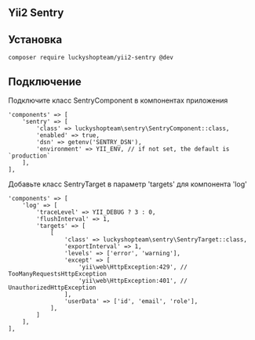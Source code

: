 Yii2 Sentry
-------------
Установка
---------
```
composer require luckyshopteam/yii2-sentry @dev
```

Подключение 
---------

Подключите класс SentryComponent в компонентах приложения
```
'components' => [
    'sentry' => [
        'class' => luckyshopteam\sentry\SentryComponent::class,
        'enabled' => true,
        'dsn' => getenv('SENTRY_DSN'),
        'environment' => YII_ENV, // if not set, the default is `production`
    ],
],
```
Добавьте класс SentryTarget в параметр 'targets' для компонента 'log'
```
'components' => [
    'log' => [
        'traceLevel' => YII_DEBUG ? 3 : 0,
        'flushInterval' => 1,
        'targets' => [
            [
                'class' => luckyshopteam\sentry\SentryTarget::class,
                'exportInterval' => 1,
                'levels' => ['error', 'warning'],
                'except' => [
                    'yii\web\HttpException:429', // TooManyRequestsHttpException
                    'yii\web\HttpException:401', // UnauthorizedHttpException
                ],
                'userData' => ['id', 'email', 'role'],
            ],
        ]
    ],
],
```
